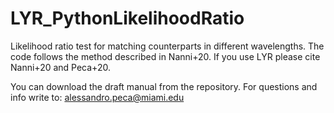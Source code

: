 # LYR_PythonLikelihoodRatio
Likelihood ratio test for matching counterparts in different wavelengths. The code follows the method described in Nanni+20.
If you use LYR please cite Nanni+20 and Peca+20.

You can download the draft manual from the repository.
For questions and info write to: alessandro.peca@miami.edu
